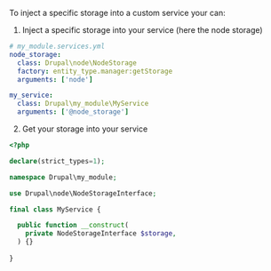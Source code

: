 To inject a specific storage into a custom service your can:

1. Inject a specific storage into your service (here the node storage)

```yml
# my_module.services.yml
node_storage: 
  class: Drupal\node\NodeStorage
  factory: entity_type.manager:getStorage
  arguments: ['node']

my_service:
  class: Drupal\my_module\MyService
  arguments: ['@node_storage']
 ```
 
2. Get your storage into your service

```php
<?php

declare(strict_types=1);

namespace Drupal\my_module;

use Drupal\node\NodeStorageInterface;

final class MyService {

  public function __construct(
    private NodeStorageInterface $storage,
  ) {}
  
}
```
